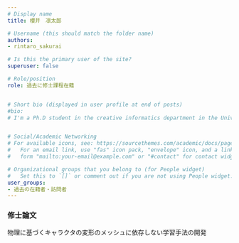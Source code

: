 ```yaml
---
# Display name
title: 櫻井　凛太郎

# Username (this should match the folder name)
authors: 
- rintaro_sakurai

# Is this the primary user of the site?
superuser: false

# Role/position
role: 過去に修士課程在籍


# Short bio (displayed in user profile at end of posts)
#bio: 
# I'm a Ph.D student in the creative informatics department in the University of Tokyo


# Social/Academic Networking
# For available icons, see: https://sourcethemes.com/academic/docs/page-builder/#icons
#   For an email link, use "fas" icon pack, "envelope" icon, and a link in the
#   form "mailto:your-email@example.com" or "#contact" for contact widget.

# Organizational groups that you belong to (for People widget)
#   Set this to `[]` or comment out if you are not using People widget.
user_groups:
- 過去の在籍者・訪問者
---
```


### 修士論文
物理に基づくキャラクタの変形のメッシュに依存しない学習手法の開発

